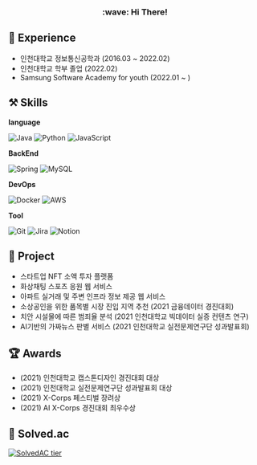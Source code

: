 <p align="center">
 <h3 align="center">:wave: Hi There!</h3>
</p>

## :blue_book: Experience
  - 인천대학교 정보통신공학과 (2016.03 ~ 2022.02)
  - 인천대학교 학부 졸업 (2022.02)
  - Samsung Software Academy for youth (2022.01 ~ )


## :hammer_and_pick: Skills
**language**

![Java](https://img.shields.io/badge/java-%23ED8B00.svg?style=flat-square&logo=java&logoColor=white) ![Python](https://img.shields.io/badge/python-3670A0?style=flat-square&logo=python&logoColor=ffdd54) ![JavaScript](https://img.shields.io/badge/javascript-%23323330.svg?style=flat-square&logo=javascript&logoColor=%23F7DF1E)

**BackEnd**

![Spring](https://img.shields.io/badge/spring-%236DB33F.svg?style=flat-square&logo=spring&logoColor=white) ![MySQL](https://img.shields.io/badge/mysql-%2300f.svg?style=flat-square&logo=mysql&logoColor=white)

**DevOps**

![Docker](https://img.shields.io/badge/docker-%230db7ed.svg?style=flat-square&logo=docker&logoColor=white) ![AWS](https://img.shields.io/badge/AWS-%23FF9900.svg?style=flat-square&logo=amazon-aws&logoColor=white)

**Tool**

![Git](https://img.shields.io/badge/git-%23F05033.svg?style=flat-square&logo=git&logoColor=white)	![Jira](https://img.shields.io/badge/jira-%230A0FFF.svg?style=flat-square&logo=jira&logoColor=white) ![Notion](https://img.shields.io/badge/Notion-%23000000.svg?style=flat-square&logo=notion&logoColor=white)


## :page_with_curl: Project
  - 스타트업 NFT 소액 투자 플랫폼
  - 화상채팅 스포츠 응원 웹 서비스
  - 아파트 실거래 및 주변 인프라 정보 제공 웹 서비스
  - 소상공인을 위한 품목별 시장 진입 지역 추천 (2021 금융데이터 경진대회)
  - 치안 시설물에 따른 범죄율 분석 (2021 인천대학교 빅데이터 실증 컨텐츠 연구)
  - AI기반의 가짜뉴스 판별 서비스 (2021 인천대학교 실전문제연구단 성과발표회)


## :trophy: Awards
  - (2021) 인천대학교 캡스톤디자인 경진대회 대상
  - (2021) 인천대학교 실전문제연구단 성과발표회 대상
  - (2021) X-Corps 페스티벌 장려상
  - (2021) AI X-Corps 경진대회 최우수상


##	:1st_place_medal: Solved.ac
[![SolvedAC tier](http://mazassumnida.wtf/api/v2/generate_badge?boj=zzz579)](https://solved.ac/zzz579)

